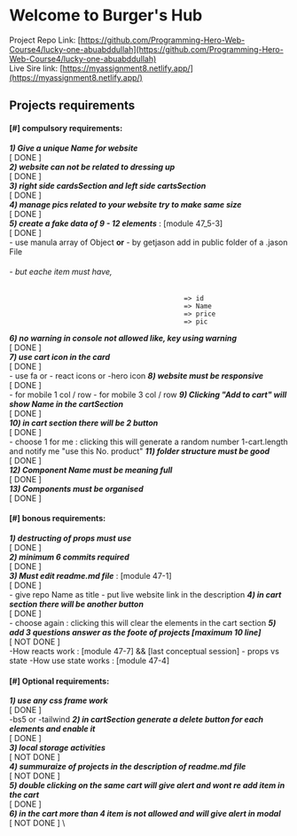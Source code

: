# Welcome to **Burger's Hub**

Project Repo Link: [https://github.com/Programming-Hero-Web-Course4/lucky-one-abuabddullah](https://github.com/Programming-Hero-Web-Course4/lucky-one-abuabddullah) \
Live Sire link: [https://myassignment8.netlify.app/](https://myassignment8.netlify.app/) 



## Projects requirements

#### [#] compulsory requirements:
**_1) Give a unique Name for website_** \
[ DONE ] \
**_2) website can not be related to dressing up_** \
[ DONE ] \
**_3) right side cardsSection and left side cartsSection_** \
[ DONE ] \
**_4) manage pics related to your website try to make same size_** \
[ DONE ] \
**_5) create a fake data of 9 - 12 elements_**  : [module 47_5-3] \
[ DONE ] \
                    - use manula array of Object **or**
                    - by getjason add in public folder of a .jason File
###### - but eache item must have,
                                                => id
                                                => Name
                                                => price
                                                => pic
**_6) no warning in console not allowed like, key using warning_** \
[ DONE ] \
**_7) use cart icon in the card_** \
[ DONE ] \
                    - use fa or
                    - react icons or
                    -hero icon
**_8) website must be responsive_** \
[ DONE ] \
                    - for mobile 1 col / row
                    - for mobile 3 col / row
**_9) Clicking "Add to cart" will show Name in the cartSection_** \
[ DONE ] \
**_10) in cart section there will be 2 button_** \
[ DONE ] \
                    - choose 1 for me : clicking this will generate a random number 1-cart.length and notify me "use this No. product"
**_11) folder structure must be good_** \
[ DONE ] \
**_12) Component Name must be meaning full_** \
[ DONE ] \
**_13) Components must be organised_** \
[ DONE ] 




#### [#] bonous requirements:
**_1) destructing of props must use_** \
[ DONE ] \
**_2) minimum 6 commits required_** \
[ DONE ] \
**_3) Must edit readme.md file_** : [module 47-1] \
[ DONE ] \
                    - give repo Name as title
                    - put live website link in the description
**_4) in cart section there will be another button_** \
[ DONE ] \
                    - choose again : clicking this will clear the elements in the cart section 
**_5) add 3 questions answer as the foote of projects [maximum 10 line]_** \
[ NOT DONE ] \
                    -How reacts work : [module 47-7] && [last conceptual session]
                    - props vs state
                    -How use state works : [module 47-4]
                    



#### [#] Optional requirements:
**_1) use any css frame work_** \
[ DONE ] \
            -bs5 or
            -tailwind
**_2) in cartSection generate a delete button for each elements and enable it_** \
[ DONE ] \
**_3) local storage activities_** \
[ NOT DONE ] \
**_4) summuraize of projects in the description of readme.md file_** \
[ NOT DONE ] \
**_5) double clicking on the same cart will give alert and wont re add item in the cart_** \
[ DONE ] \
**_6) in the cart more than 4 item is not allowed and will give alert in modal_** \
[ NOT DONE ] \